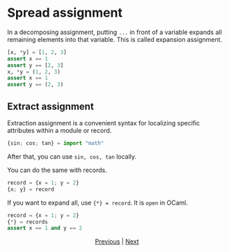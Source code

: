# Spread assignment

In a decomposing assignment, putting `...` in front of a variable expands all remaining elements into that variable. This is called expansion assignment.

```python
[x, *y] = [1, 2, 3]
assert x == 1
assert y == [2, 3]
x, *y = (1, 2, 3)
assert x == 1
assert y == (2, 3)
```

## Extract assignment

Extraction assignment is a convenient syntax for localizing specific attributes within a module or record.

```python
{sin; cos; tan} = import "math"
```

After that, you can use `sin, cos, tan` locally.

You can do the same with records.

```python
record = {x = 1; y = 2}
{x; y} = record
```

If you want to expand all, use `{*} = record`. It is `open` in OCaml.

```python
record = {x = 1; y = 2}
{*} = records
assert x == 1 and y == 2
```

<p align='center'>
    <a href='./29_comprehension.md'>Previous</a> | <a href='./31_decorator.md'>Next</a>
</p>
